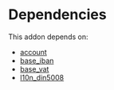 # Dependencies

This addon depends on:

- [account](https://github.com/bringout/oca-ocb-accounting)
- [base_iban](https://github.com/bringout/oca-ocb-core)
- [base_vat](https://github.com/bringout/oca-ocb-core)
- [l10n_din5008](https://github.com/bringout/oca-ocb-l10n_asia-pacific)
